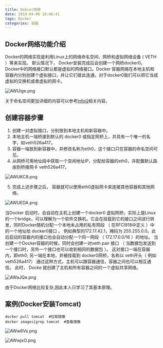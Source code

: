 ```yaml
---
title: Dokcer网络
date: 2019-04-06 10:46:41
tags: Docker
categories: 容器
---
```


## Docker网络功能介绍

Docker的网络实现是利用Linux上的网络命名空间、网桥和虚拟网络设备 ( VETH ）等来实现。 默认情况下， Docker安装完成后会创建一个网桥docker0。 Docker中的网络接口默认都是虚拟的网络接口。Docker 容器网络在本地主机和容器内分别创建个虚拟接口，并让它们彼此连通。对于docker0我们可以把它当成虚拟的交换机或者虚拟的网卡。

![AWUige.png](https://s2.ax1x.com/2019/04/06/AWUige.png)

关于命名空间更加详细的内容可以参考[InfoQ](https://www.infoq.cn/article/docker-kernel-knowledge-namespace-resource-isolation)相关内容。

## 创建容器步骤

1. 创建一对虚拟接口，分别放到本地主机和新容器中。
2.  本地主机一端桥接到默认的 docker0 或指定网桥上，并具有一个唯一的名字，如veth526a417。
3.  容器一端放到新容器中，并修改名称为eth0，这个接口只在容器的命名空间可见。
4.  从网桥可用地址段中获取一个空闲地址IP，分配给容器的eth0，并配置默认路由到桥接网卡 veth526a417。 

![AWUKC8.png](https://s2.ax1x.com/2019/04/06/AWUKC8.png)

5. 完成上述步骤之后， 容器就可以使用eth0虚拟网卡来连接其他容器和其他网络。


![AWUEDA.png](https://s2.ax1x.com/2019/04/06/AWUEDA.png)

当Docker 启动时，会自动在主机上创建一个docker0 虚拟网桥，实际上是Linux 的一个bridge，可以理解为一个软件交换机。它会在挂载到它的接口之间进行转发，同时Docker随机分配一个本地未占用的私有网段 （ 在RFCl918中定义 ）中 的一个地址给 docker0接口 。 例如典型的172.17.42.1，掩码为 255.255.0.0。此后启动的容器内的接口也会自动分配一个同一网段 （ 172.17.0.0/16 ）的地址。 当创建一个Docker容器的时候，同时会创建一对veth pair 接口 （ 当数据包发送到一个接口时，另外一个接口也可以收到相同的数据包 ）。 这对接口一端在容器内，即eth0; 另一端在本地，并被挂载到 docker0网桥，名称以 veth开头（ 例如veth526a417） 通过这种方式，主机可以跟容器通信，容器之间也可以相互通信。 此时， Docke 就创建了主机和所有容器之间的一个虚拟共享网络。

![AWaJQe.png](https://s2.ax1x.com/2019/04/06/AWaJQe.png)

由于Docker网络比较复杂,因此本人只学习了其基本原理。

## 案例(Docker安装Tomcat)

```shell
docker pull tomcat  #拉取镜像
docker images|grep tomcat  #查看镜像
```

![AWw6Vs.png](https://s2.ax1x.com/2019/04/06/AWw6Vs.png)

![AWwjxO.png](https://s2.ax1x.com/2019/04/06/AWwjxO.png)

















